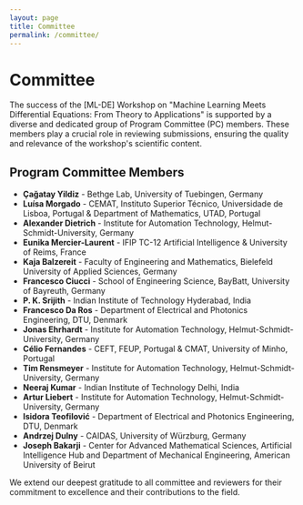 ```yaml
---
layout: page
title: Committee
permalink: /committee/
---
```


# Committee

The success of the [ML-DE] Workshop on "Machine Learning Meets Differential Equations: From Theory to Applications" is supported by a diverse and dedicated group of Program Committee (PC) members. These members play a crucial role in reviewing submissions, ensuring the quality and relevance of the workshop's scientific content.

## Program Committee Members

- **Çağatay Yildiz** - Bethge Lab, University of Tuebingen, Germany
- **Luísa Morgado** - CEMAT, Instituto Superior Técnico, Universidade de Lisboa, Portugal & Department of Mathematics, UTAD, Portugal
- **Alexander Dietrich** - Institute for Automation Technology, Helmut-Schmidt-University, Germany
- **Eunika Mercier-Laurent** - IFIP TC-12 Artificial Intelligence & University of Reims, France
- **Kaja Balzereit** - Faculty of Engineering and Mathematics, Bielefeld University of Applied Sciences, Germany
- **Francesco Ciucci** - School of Engineering Science, BayBatt, University of Bayreuth, Germany
- **P. K. Srijith** - Indian Institute of Technology Hyderabad, India
- **Francesco Da Ros** - Department of Electrical and Photonics Engineering, DTU, Denmark
- **Jonas Ehrhardt** - Institute for Automation Technology, Helmut-Schmidt-University, Germany
- **Célio Fernandes** - CEFT, FEUP, Portugal & CMAT, University of Minho, Portugal
- **Tim Rensmeyer** - Institute for Automation Technology, Helmut-Schmidt-University, Germany
- **Neeraj Kumar** - Indian Institute of Technology Delhi, India
- **Artur Liebert** - Institute for Automation Technology, Helmut-Schmidt-University, Germany
- **Isidora Teofilović** - Department of Electrical and Photonics Engineering, DTU, Denmark
- **Andrzej Dulny** - CAIDAS, University of Würzburg, Germany
- **Joseph Bakarji** - Center for Advanced Mathematical Sciences, Artificial Intelligence Hub and Department of Mechanical Engineering, American University of Beirut


We extend our deepest gratitude to all committee and reviewers for their commitment to excellence and their contributions to the field.
